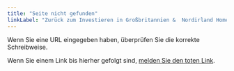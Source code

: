 ```yaml
---
title: "Seite nicht gefunden"
linkLabel: "Zurück zum Investieren in Großbritannien &  Nordirland Homepage."
---
```


Wenn Sie eine URL eingegeben haben, überprüfen Sie die korrekte Schreibweise.

Wenn Sie einem Link bis hierher gefolgt sind, [melden Sie den toten Link](https://contact-us.export.great.gov.uk/feedback/invest/).
